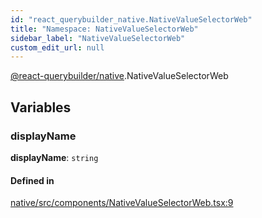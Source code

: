 ```yaml
---
id: "react_querybuilder_native.NativeValueSelectorWeb"
title: "Namespace: NativeValueSelectorWeb"
sidebar_label: "NativeValueSelectorWeb"
custom_edit_url: null
---
```


[@react-querybuilder/native](../modules/react_querybuilder_native.md).NativeValueSelectorWeb

## Variables

### displayName

 **displayName**: `string`

#### Defined in

[native/src/components/NativeValueSelectorWeb.tsx:9](https://github.com/react-querybuilder/react-querybuilder/blob/55590db8/packages/native/src/components/NativeValueSelectorWeb.tsx#L9)
